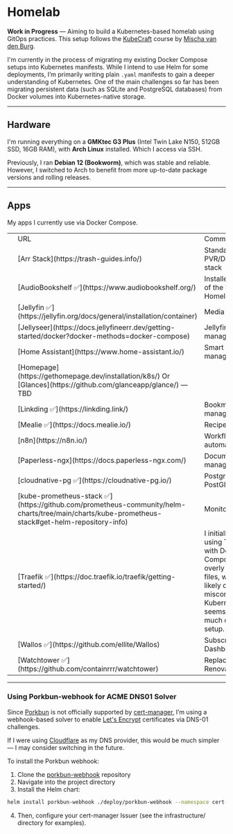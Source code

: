# Homelab

**Work in Progress** — Aiming to build a Kubernetes-based homelab using GitOps practices. This setup follows the [KubeCraft](https://www.skool.com/kubecraft) course by [Mischa van den Burg](https://github.com/mischavandenburg).

I'm currently in the process of migrating my existing Docker Compose setups into Kubernetes manifests. While I intend to use Helm for some deployments, I’m primarily writing plain `.yaml` manifests to gain a deeper understanding of Kubernetes. One of the main challenges so far has been migrating persistent data (such as SQLite and PostgreSQL databases) from Docker volumes into Kubernetes-native storage.

---

## Hardware

I'm running everything on a **GMKtec G3 Plus** (Intel Twin Lake N150, 512GB SSD, 16GB RAM), with **Arch Linux** installed. Which I access via SSH.

Previously, I ran **Debian 12 (Bookworm)**, which was stable and reliable. However, I switched to Arch to benefit from more up-to-date package versions and rolling releases.

---

## Apps

My apps I currently use via Docker Compose.
<table>
    <tr>
        <td></td>
        <td>URL</td>
        <td>Comment</td>
    </tr>
    <tr>
        <td></td>
        <td>[Arr Stack](https://trash-guides.info/)</td>
        <td>Standard PVR/Downloader stack</td>
    </tr>
    <tr>
        <td></td>
        <td>[AudioBookshelf ✅](https://www.audiobookshelf.org/)</td>
        <td>Installed as part of the KubeCraft Homelab course.</td>
    </tr>
    <tr>
        <td></td>
        <td>[Jellyfin ✅](https://jellyfin.org/docs/general/installation/container)</td>
        <td>Media server</td>
    </tr>
    <tr>
        <td></td>
        <td>[Jellyseer](https://docs.jellyfineerr.dev/getting-started/docker?docker-methods=docker-compose)</td>
        <td>Jellyfin request manager</td>
    </tr>
    <tr>
        <td></td>
        <td>[Home Assistant](https://www.home-assistant.io/)</td>
        <td>Smart home management</td>
    </tr>
    <tr>
        <td></td>
        <td>[Homepage](https://gethomepage.dev/installation/k8s/) Or [Glances](https://github.com/glanceapp/glance/) — TBD</td>
        <td></td>
    </tr>
    <tr>
        <td></td>
        <td>[Linkding ✅](https://linkding.link/)</td>
        <td>Bookmark manager</td>
    </tr>
    <tr>
        <td></td>
        <td>[Mealie ✅](https://docs.mealie.io/)</td>
        <td>Recipe manager</td>
    </tr>
    <tr>
        <td></td>
        <td>[n8n](https://n8n.io/)</td>
        <td>Workflow automation</td>
    </tr>
    <tr>
        <td></td>
        <td>[Paperless-ngx](https://docs.paperless-ngx.com/)</td>
        <td>Document management</td>
    </tr>
    <tr>
        <td></td>
        <td>[cloudnative-pg ✅](https://cloudnative-pg.io/)</td>
        <td>PostgreSQL with PostGIS</td>
    </tr>
    <tr>
        <td></td>
        <td>[kube-prometheus-stack ✅](https://github.com/prometheus-community/helm-charts/tree/main/charts/kube-prometheus-stack#get-helm-repository-info)</td>
        <td>Monitoring stack</td>
    </tr>
    <tr>
        <td></td>
        <td>[Traefik ✅](https://doc.traefik.io/traefik/getting-started/)</td>
        <td>I initially disliked using Traefik with Docker Compose due to overly verbose files, which was likely due to misconfiguration. Kubernetes seems to offer a much cleaner setup.</td>
    </tr>
    <tr>
        <td></td>
        <td>[Wallos ✅](https://github.com/ellite/Wallos)</td>
        <td>Subscriptions Dashboard</td>
    </tr>
    <tr>
        <td></td>
        <td>[Watchtower ✅](https://github.com/containrrr/watchtower)</td>
        <td>Replaced by Renovate/GitOps</td>
    </tr>
</table>

---

### Using Porkbun-webhook for ACME DNS01 Solver

Since [Porkbun](https://porkbun.com/) is not officially supported by [cert-manager](https://cert-manager.io), I’m using a webhook-based solver to enable [Let's Encrypt](https://letsencrypt.org/) certificates via DNS-01 challenges.

If I were using [Cloudflare](https://www.cloudflare.com/) as my DNS provider, this would be much simpler — I may consider switching in the future.

To install the Porkbun webhook:

1. Clone the [porkbun-webhook](https://github.com/mdonoughe/porkbun-webhook) repository
2. Navigate into the project directory
3. Install the Helm chart:

```bash
helm install porkbun-webhook ./deploy/porkbun-webhook --namespace cert-manager  --set groupName=christophervestman.com
```

4. Then, configure your cert-manager Issuer (see the infrastructure/ directory for examples).
